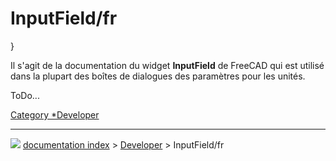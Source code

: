# InputField/fr
}

Il s\'agit de la documentation du widget **InputField** de FreeCAD qui est utilisé dans la plupart des boîtes de dialogues des paramètres pour les unités.

ToDo\...



[Category   *Developer](Category_Developer.md)



---
![](images/Right_arrow.png) [documentation index](../README.md) > [Developer](Category_Developer.md) > InputField/fr
